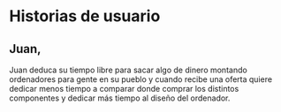 # Historias de usuario

## Juan, 
Juan deduca su tiempo libre para sacar algo de dinero montando ordenadores para gente en su pueblo y cuando recibe una oferta quiere dedicar menos tiempo a comparar donde comprar los distintos componentes y dedicar más tiempo al diseño del ordenador.